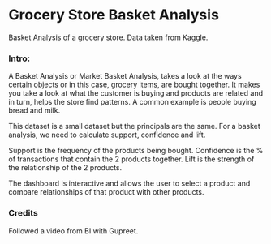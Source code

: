 # Grocery Store Basket Analysis
Basket Analysis of a grocery store. Data taken from Kaggle. 

### Intro:
A Basket Analysis or Market Basket Analysis, takes a look at the ways certain objects or in this case, grocery items, are bought together. It makes you take a look at what the customer is buying and products are related and in turn, helps the store find patterns. A common example is people buying bread and milk. 

This dataset is a small dataset but the principals are the same. For a basket analysis, we need to calculate support, confidence and lift. 

Support is the frequency of the products being bought.
Confidence is the % of transactions that contain the 2 products together.
Lift is the strength of the relationship of the 2 products.

The dashboard is interactive and allows the user to select a product and compare relationships of that product with other products. 

### Credits
Followed a video from BI with Gupreet. 
